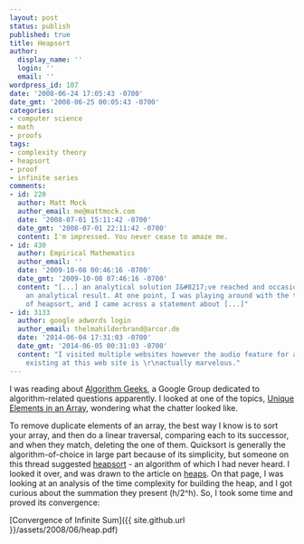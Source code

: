 ```yaml
---
layout: post
status: publish
published: true
title: Heapsort
author:
  display_name: ''
  login: ''
  email: ''
wordpress_id: 107
date: '2008-06-24 17:05:43 -0700'
date_gmt: '2008-06-25 00:05:43 -0700'
categories:
- computer science
- math
- proofs
tags:
- complexity theory
- heapsort
- proof
- infinite series
comments:
- id: 220
  author: Matt Mock
  author_email: me@mattmock.com
  date: '2008-07-01 15:11:42 -0700'
  date_gmt: '2008-07-01 22:11:42 -0700'
  content: I'm impressed. You never cease to amaze me.
- id: 430
  author: Empirical Mathematics
  author_email: ''
  date: '2009-10-08 00:46:16 -0700'
  date_gmt: '2009-10-08 07:46:16 -0700'
  content: "[...] an analytical solution I&#8217;ve reached and occasionally, to reach
    an analytical result. At one point, I was playing around with the time complexity
    of heapsort, and I came across a statement about [...]"
- id: 3133
  author: google adwords login
  author_email: thelmahilderbrand@arcor.de
  date: '2014-06-04 17:31:03 -0700'
  date_gmt: '2014-06-05 00:31:03 -0700'
  content: "I visited multiple websites however the audio feature for audio songs
    existing at this web site is \r\nactually marvelous."
---
```

I was reading about [Algorithm Geeks](http://groups.google.com/group/algogeeks), a Google Group dedicated to algorithm-related questions apparently.  I looked at one of the topics, [Unique Elements in an Array](http://groups.google.com/group/algogeeks/web/unique-elements-in-an-array), wondering what the chatter looked like.

To remove duplicate elements of an array, the best way I know is to sort your array, and then do a linear traversal, comparing each to its successor, and when they match, deleting the one of them.  Quicksort is generally the algorithm-of-choice in large part because of its simplicity, but someone on this thread suggested [heapsort](http://en.wikipedia.org/wiki/Heapsort) - an algorithm of which I had never heard.  I looked it over, and was drawn to the article on [heaps](http://en.wikipedia.org/wiki/Binary_heap).  On that page, I was looking at an analysis of the time complexity for building the heap, and I got curious about the summation they present (h/2^h).  So, I took some time and proved its convergence:

[Convergence of Infinite Sum]({{ site.github.url }}/assets/2008/06/heap.pdf)
